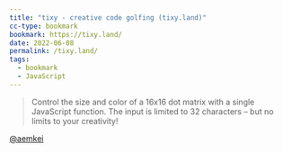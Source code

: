 ```yaml
---
title: "tixy - creative code golfing (tixy.land)"
cc-type: bookmark
bookmark: https://tixy.land/
date: 2022-06-08
permalink: /tixy.land/
tags:
  - bookmark
  - JavaScript
---
```


> Control the size and color of a 16x16 dot matrix with a single JavaScript function. The input is limited to 32 characters – but no limits to your creativity!

[@aemkei](https://twitter.com/aemkei/status/1323399877611708416)